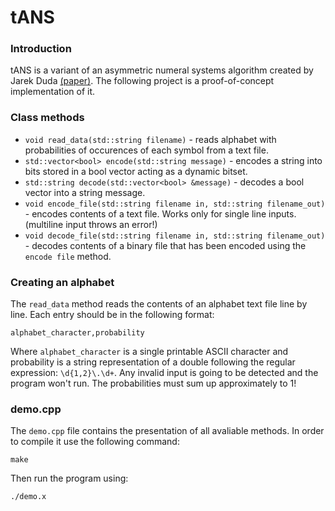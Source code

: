 # tANS

### Introduction
tANS is a variant of an asymmetric numeral systems algorithm created by Jarek Duda [(paper)](https://arxiv.org/abs/1311.2540). The following project is a proof-of-concept implementation of it.

### Class methods
- `void read_data(std::string filename)` - reads alphabet with probabilities of occurences of each symbol from a text file.
- `std::vector<bool> encode(std::string message)` - encodes a string into bits stored in a bool vector acting as a dynamic bitset.
- `std::string decode(std::vector<bool> &message)` - decodes a bool vector into a string message.
- `void encode_file(std::string filename in, std::string filename_out)` - encodes contents of a text file. Works only for single line inputs. (multiline input throws an error!)
- `void decode_file(std::string filename in, std::string filename_out)` - decodes contents of a binary file that has been encoded using the `encode file` method.

### Creating an alphabet
The `read_data` method reads the contents of an alphabet text file line by line. Each entry should be in the following format:
```
alphabet_character,probability
```
Where `alphabet_character` is a single printable ASCII character and probability is a string representation of a double following the regular expression: `\d{1,2}\.\d+`. Any invalid input is going to be detected and the program won't run. The probabilities must sum up approximately to 1!

### demo.cpp
The `demo.cpp` file contains the presentation of all avaliable methods. In order to compile it use the following command:
```
make
```
Then run the program using:
```
./demo.x
```
